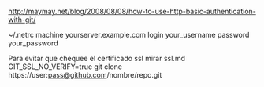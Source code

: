 http://maymay.net/blog/2008/08/08/how-to-use-http-basic-authentication-with-git/

~/.netrc
machine yourserver.example.com
login your_username
password your_password


Para evitar que chequee el certificado ssl
mirar ssl.md
GIT_SSL_NO_VERIFY=true git clone https://user:pass@github.com/nombre/repo.git
